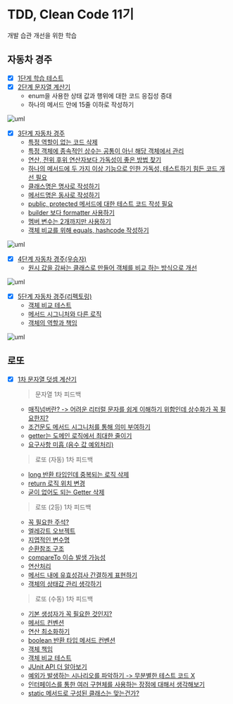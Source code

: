 # TDD, Clean Code 11기
개발 습관 개선을 위한 학습

## 자동차 경주
- [x] [1단게 학습 테스트](https://github.com/next-step/java-racingcar/pull/1847#pullrequestreview-601760737)
- [x] [2단계 문자열 계산기](https://github.com/next-step/java-racingcar/pull/1914#pullrequestreview-605336872)
    - enum을 사용한 상태 값과 행위에 대한 코드 응집성 증대
    - 하나의 메서드 안에 15줄 이하로 작성하기

![uml](docs/Constants.png)

- [x] [3단계 자동차 경주](https://github.com/next-step/java-racingcar/pull/1960#pullrequestreview-607170886)
    - [특정 역할이 없는 코드 삭제](https://github.com/next-step/java-racingcar/pull/1960#discussion_r589048328)
    - [특정 객체에 종속적인 상수는 공통이 아닌 해당 객체에서 관리](https://github.com/next-step/java-racingcar/pull/1960#discussion_r589048600)
    - [연산, 전위 후위 연산자보다 가독성이 좋은 방법 찾기](https://github.com/next-step/java-racingcar/pull/1960#discussion_r589049127)
    - [하나의 메서드에 두 가지 이상 기능으로 인한 가독성, 테스트하기 힘든 코드 개선 필요](https://github.com/next-step/java-racingcar/pull/1960#discussion_r589050223)
    - [클래스명은 명사로 작성하기](https://github.com/next-step/java-racingcar/pull/1960#discussion_r590055725)
    - [메서드명은 동사로 작성하기](https://github.com/next-step/java-racingcar/pull/1960#discussion_r590056162)
    - [public, protected 메서드에 대한 테스트 코드 작성 필요](https://github.com/next-step/java-racingcar/pull/1960#discussion_r590072116)
    - [builder 보다 formatter 사용하기](https://github.com/next-step/java-racingcar/pull/1960#discussion_r590075327)
    - [멤버 변수는 2개까지만 사용하기](https://github.com/next-step/java-racingcar/pull/1960#discussion_r590078081)
    - [객체 비교를 위해 equals, hashcode 작성하기](https://github.com/next-step/java-racingcar/pull/1960#discussion_r590105669)

![uml](docs/RequestRacingGame.png)

- [x] [4단계 자동차 경주(우승자)](https://github.com/next-step/java-racingcar/pull/2013)
    - [원시 값을 감싸는 클래스로 만들어 객체를 비교 하는 방식으로 개선](https://github.com/next-step/java-racingcar/pull/2013#pullrequestreview-609736875)
  
![uml](docs/step4.png)

- [x] [5단계 자동차 경주(리펙토링)](https://github.com/next-step/java-racingcar/pull/2037)
    - [객체 비교 테스트](https://github.com/next-step/java-racingcar/pull/2037#discussion_r593197783)
    - [메서드 시그니처와 다른 로직](https://github.com/next-step/java-racingcar/pull/2037#discussion_r593202597)
    - [객체의 역할과 책임](https://github.com/next-step/java-racingcar/pull/2037#discussion_r593203847)
  
![uml](docs/step5.png)


## 로또
- [x] [1차 문자열 덧셈 계산기](https://github.com/next-step/java-lotto/pull/1242)

  > 문자열 1차 피드백
  - [매직넘버란? -> 어려운 리터럴 문자를 쉽게 이해하기 위함인데 상수화가 꼭 필요한지?](https://github.com/next-step/java-lotto/pull/1242#discussion_r594298154)
  - [조건문도 메서드 시그니처를 통해 의미 부여하기](https://github.com/next-step/java-lotto/pull/1242#discussion_r594304155)
  - [getter는 도메인 로직에서 최대한 줄이기](https://github.com/next-step/java-lotto/pull/1242#discussion_r594307685)
  - [요구사항 미흡 (음수 값 예외처리)](https://github.com/next-step/java-lotto/pull/1242#discussion_r594310922)
  > 로또 (자동) 1차 피드백
  - [long 반환 타입인데 중복되는 로직 삭제](https://github.com/next-step/java-lotto/pull/1255#discussion_r595985358)
  - [return 로직 위치 변경](https://github.com/next-step/java-lotto/pull/1255#discussion_r595986529)
  - [굳이 없어도 되는 Getter 삭제](https://github.com/next-step/java-lotto/pull/1255#discussion_r595990045)
  > 로또 (2등) 1차 피드백
  - [꼭 필요한 주석?](https://github.com/next-step/java-lotto/pull/1261#discussion_r596771924)
  - [엘레강트 오브젝트](https://github.com/next-step/java-lotto/pull/1261#discussion_r596800376)
  - [지엽적인 변수명](https://github.com/next-step/java-lotto/pull/1261#discussion_r596801645)
  - [순환참조 구조](https://github.com/next-step/java-lotto/pull/1261#discussion_r596803272)
  - [compareTo 이슈 발생 가능성](https://github.com/next-step/java-lotto/pull/1261#discussion_r596806649)
  - [연산처리](https://github.com/next-step/java-lotto/pull/1261#discussion_r596810848)
  - [메서드 내에 유효성검사 간결하게 표현하기](https://github.com/next-step/java-lotto/pull/1261#discussion_r596825348)
  - [객체의 상태값 관리 생각하기](https://github.com/next-step/java-lotto/pull/1261#discussion_r596829039)
  > 로또 (수동) 1차 피드백
  - [기본 생성자가 꼭 필요한 것인지?](https://github.com/next-step/java-lotto/pull/1273#discussion_r598077223)
  - [메서드 컨벤션](https://github.com/next-step/java-lotto/pull/1273#discussion_r598077620)
  - [연산 최소화하기](https://github.com/next-step/java-lotto/pull/1273#discussion_r598077940)
  - [boolean 반환 타입 메서드 컨벤션](https://github.com/next-step/java-lotto/pull/1273#discussion_r598078056)
  - [객체 책임](https://github.com/next-step/java-lotto/pull/1273#discussion_r598078595)
  - [객체 비교 테스트](https://github.com/next-step/java-lotto/pull/1273#discussion_r598078862)
  - [JUnit API 더 알아보기](https://github.com/next-step/java-lotto/pull/1273#discussion_r598078901)
  - [예외가 발생하는 시나리오를 파악하기 -> 무분별한 테스트 코드 X](https://github.com/next-step/java-lotto/pull/1273#discussion_r598079069)
  - [인터페이스를 통한 여러 구현체를 사용하는 장점에 대해서 생각해보기](https://github.com/next-step/java-lotto/pull/1273#discussion_r598079685)
  - [static 메서드로 구성된 클래스는 맞는건가?](https://github.com/next-step/java-lotto/pull/1273#discussion_r598080023)
